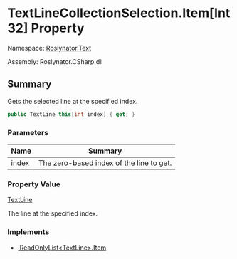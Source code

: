 # TextLineCollectionSelection\.Item\[Int32\] Property

Namespace: [Roslynator.Text](../../README.md)

Assembly: Roslynator\.CSharp\.dll

## Summary

Gets the selected line at the specified index\.

```csharp
public TextLine this[int index] { get; }
```

### Parameters

| Name | Summary |
| ---- | ------- |
| index | The zero\-based index of the line to get\.  |

### Property Value

[TextLine](https://docs.microsoft.com/en-us/dotnet/api/microsoft.codeanalysis.text.textline)

The line at the specified index\.

### Implements

* [IReadOnlyList\<TextLine>.Item](https://docs.microsoft.com/en-us/dotnet/api/system.collections.generic.ireadonlylist-1.item)
